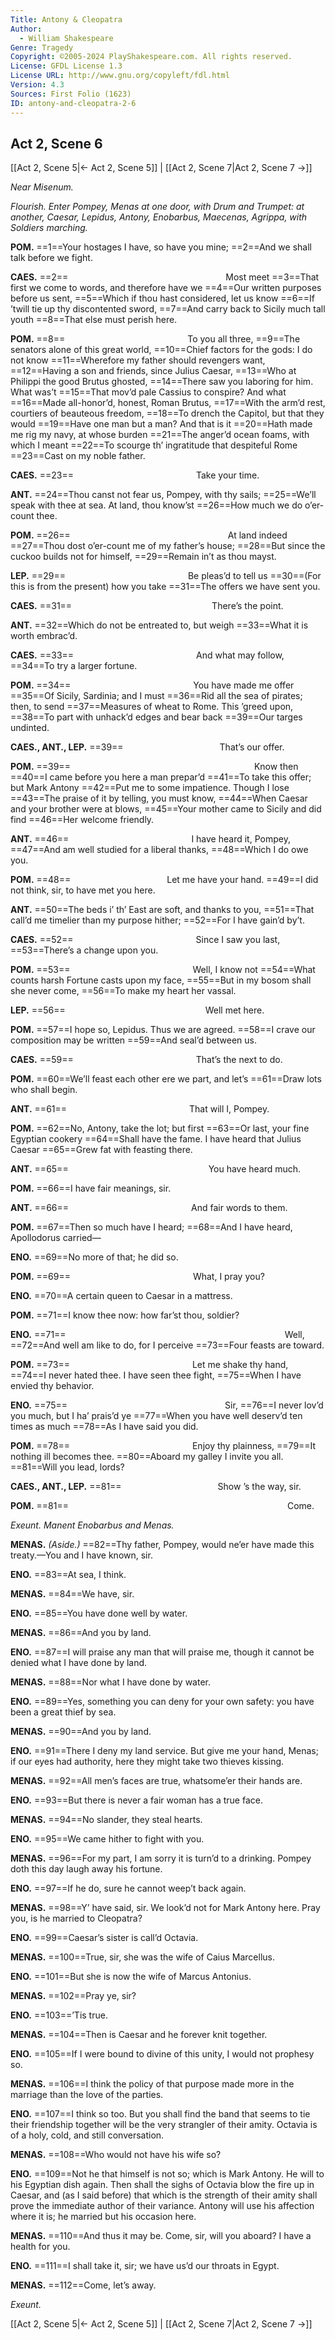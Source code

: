 ```yaml
---
Title: Antony & Cleopatra
Author: 
  - William Shakespeare
Genre: Tragedy
Copyright: ©2005-2024 PlayShakespeare.com. All rights reserved.
License: GFDL License 1.3
License URL: http://www.gnu.org/copyleft/fdl.html
Version: 4.3
Sources: First Folio (1623)
ID: antony-and-cleopatra-2-6
---
```


## Act 2, Scene 6
[[Act 2, Scene 5|← Act 2, Scene 5]] | [[Act 2, Scene 7|Act 2, Scene 7 →]]

*Near Misenum.*

*Flourish. Enter Pompey, Menas at one door, with Drum and Trumpet: at another, Caesar, Lepidus, Antony, Enobarbus, Maecenas, Agrippa, with Soldiers marching.*

**POM.**
==1==Your hostages I have, so have you mine;
==2==And we shall talk before we fight.

**CAES.**
==2==                  Most meet
==3==That first we come to words, and therefore have we
==4==Our written purposes before us sent,
==5==Which if thou hast considered, let us know
==6==If ’twill tie up thy discontented sword,
==7==And carry back to Sicily much tall youth
==8==That else must perish here.

**POM.**
==8==              To you all three,
==9==The senators alone of this great world,
==10==Chief factors for the gods: I do not know
==11==Wherefore my father should revengers want,
==12==Having a son and friends, since Julius Caesar,
==13==Who at Philippi the good Brutus ghosted,
==14==There saw you laboring for him. What was’t
==15==That mov’d pale Cassius to conspire? And what
==16==Made all-honor’d, honest, Roman Brutus,
==17==With the arm’d rest, courtiers of beauteous freedom,
==18==To drench the Capitol, but that they would
==19==Have one man but a man? And that is it
==20==Hath made me rig my navy, at whose burden
==21==The anger’d ocean foams, with which I meant
==22==To scourge th’ ingratitude that despiteful Rome
==23==Cast on my noble father.

**CAES.**
==23==              Take your time.

**ANT.**
==24==Thou canst not fear us, Pompey, with thy sails;
==25==We’ll speak with thee at sea. At land, thou know’st
==26==How much we do o’er-count thee.

**POM.**
==26==                  At land indeed
==27==Thou dost o’er-count me of my father’s house;
==28==But since the cuckoo builds not for himself,
==29==Remain in’t as thou mayst.

**LEP.**
==29==              Be pleas’d to tell us
==30==(For this is from the present) how you take
==31==The offers we have sent you.

**CAES.**
==31==                There’s the point.

**ANT.**
==32==Which do not be entreated to, but weigh
==33==What it is worth embrac’d.

**CAES.**
==33==              And what may follow,
==34==To try a larger fortune.

**POM.**
==34==              You have made me offer
==35==Of Sicily, Sardinia; and I must
==36==Rid all the sea of pirates; then, to send
==37==Measures of wheat to Rome. This ’greed upon,
==38==To part with unhack’d edges and bear back
==39==Our targes undinted.

**CAES., ANT., LEP.**
==39==           That’s our offer.

**POM.**
==39==                     Know then
==40==I came before you here a man prepar’d
==41==To take this offer; but Mark Antony
==42==Put me to some impatience. Though I lose
==43==The praise of it by telling, you must know,
==44==When Caesar and your brother were at blows,
==45==Your mother came to Sicily and did find
==46==Her welcome friendly.

**ANT.**
==46==              I have heard it, Pompey,
==47==And am well studied for a liberal thanks,
==48==Which I do owe you.

**POM.**
==48==           Let me have your hand.
==49==I did not think, sir, to have met you here.

**ANT.**
==50==The beds i’ th’ East are soft, and thanks to you,
==51==That call’d me timelier than my purpose hither;
==52==For I have gain’d by’t.

**CAES.**
==52==              Since I saw you last,
==53==There’s a change upon you.

**POM.**
==53==              Well, I know not
==54==What counts harsh Fortune casts upon my face,
==55==But in my bosom shall she never come,
==56==To make my heart her vassal.

**LEP.**
==56==                Well met here.

**POM.**
==57==I hope so, Lepidus. Thus we are agreed.
==58==I crave our composition may be written
==59==And seal’d between us.

**CAES.**
==59==              That’s the next to do.

**POM.**
==60==We’ll feast each other ere we part, and let’s
==61==Draw lots who shall begin.

**ANT.**
==61==              That will I, Pompey.

**POM.**
==62==No, Antony, take the lot; but first
==63==Or last, your fine Egyptian cookery
==64==Shall have the fame. I have heard that Julius Caesar
==65==Grew fat with feasting there.

**ANT.**
==65==                You have heard much.

**POM.**
==66==I have fair meanings, sir.

**ANT.**
==66==              And fair words to them.

**POM.**
==67==Then so much have I heard;
==68==And I have heard, Apollodorus carried⁠—

**ENO.**
==69==No more of that; he did so.

**POM.**
==69==              What, I pray you?

**ENO.**
==70==A certain queen to Caesar in a mattress.

**POM.**
==71==I know thee now: how far’st thou, soldier?

**ENO.**
==71==                         Well,
==72==And well am like to do, for I perceive
==73==Four feasts are toward.

**POM.**
==73==              Let me shake thy hand,
==74==I never hated thee. I have seen thee fight,
==75==When I have envied thy behavior.

**ENO.**
==75==                  Sir,
==76==I never lov’d you much, but I ha’ prais’d ye
==77==When you have well deserv’d ten times as much
==78==As I have said you did.

**POM.**
==78==              Enjoy thy plainness,
==79==It nothing ill becomes thee.
==80==Aboard my galley I invite you all.
==81==Will you lead, lords?

**CAES., ANT., LEP.**
==81==           Show ’s the way, sir.

**POM.**
==81==                         Come.

*Exeunt. Manent Enobarbus and Menas.*

**MENAS.**
*(Aside.)*
==82==Thy father, Pompey, would ne’er have made this treaty.—You and I have known, sir.

**ENO.**
==83==At sea, I think.

**MENAS.**
==84==We have, sir.

**ENO.**
==85==You have done well by water.

**MENAS.**
==86==And you by land.

**ENO.**
==87==I will praise any man that will praise me, though it cannot be denied what I have done by land.

**MENAS.**
==88==Nor what I have done by water.

**ENO.**
==89==Yes, something you can deny for your own safety: you have been a great thief by sea.

**MENAS.**
==90==And you by land.

**ENO.**
==91==There I deny my land service. But give me your hand, Menas; if our eyes had authority, here they might take two thieves kissing.

**MENAS.**
==92==All men’s faces are true, whatsome’er their hands are.

**ENO.**
==93==But there is never a fair woman has a true face.

**MENAS.**
==94==No slander, they steal hearts.

**ENO.**
==95==We came hither to fight with you.

**MENAS.**
==96==For my part, I am sorry it is turn’d to a drinking. Pompey doth this day laugh away his fortune.

**ENO.**
==97==If he do, sure he cannot weep’t back again.

**MENAS.**
==98==Y’ have said, sir. We look’d not for Mark Antony here. Pray you, is he married to Cleopatra?

**ENO.**
==99==Caesar’s sister is call’d Octavia.

**MENAS.**
==100==True, sir, she was the wife of Caius Marcellus.

**ENO.**
==101==But she is now the wife of Marcus Antonius.

**MENAS.**
==102==Pray ye, sir?

**ENO.**
==103==’Tis true.

**MENAS.**
==104==Then is Caesar and he forever knit together.

**ENO.**
==105==If I were bound to divine of this unity, I would not prophesy so.

**MENAS.**
==106==I think the policy of that purpose made more in the marriage than the love of the parties.

**ENO.**
==107==I think so too. But you shall find the band that seems to tie their friendship together will be the very strangler of their amity. Octavia is of a holy, cold, and still conversation.

**MENAS.**
==108==Who would not have his wife so?

**ENO.**
==109==Not he that himself is not so; which is Mark Antony. He will to his Egyptian dish again. Then shall the sighs of Octavia blow the fire up in Caesar, and (as I said before) that which is the strength of their amity shall prove the immediate author of their variance. Antony will use his affection where it is; he married but his occasion here.

**MENAS.**
==110==And thus it may be. Come, sir, will you aboard? I have a health for you.

**ENO.**
==111==I shall take it, sir; we have us’d our throats in Egypt.

**MENAS.**
==112==Come, let’s away.

*Exeunt.*

[[Act 2, Scene 5|← Act 2, Scene 5]] | [[Act 2, Scene 7|Act 2, Scene 7 →]]